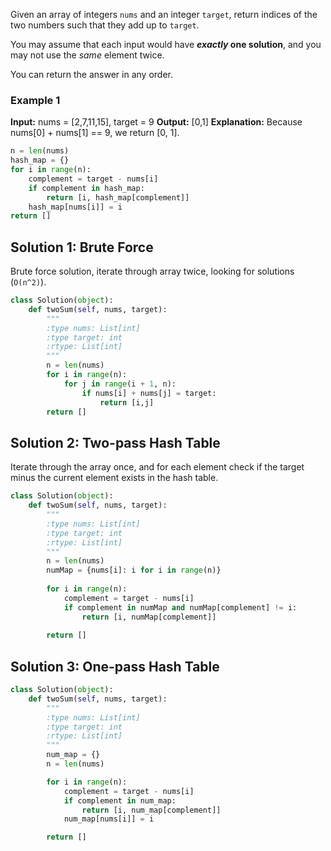Given an array of integers `nums` and an integer `target`, return indices of the two numbers such that they add up to `target`.

You may assume that each input would have **_exactly_ one solution**, and you may not use the _same_ element twice.

You can return the answer in any order.

### Example 1

**Input:** nums = [2,7,11,15], target = 9
**Output:** [0,1]
**Explanation:** Because nums[0] + nums[1] == 9, we return [0, 1].

```python
n = len(nums)
hash_map = {}
for i in range(n):
	complement = target - nums[i]
	if complement in hash_map:
		return [i, hash_map[complement]]
	hash_map[nums[i]] = i
return []
```
## Solution 1: Brute Force

Brute force solution, iterate through array twice, looking for solutions (`O(n^2)`).

```python
class Solution(object):
	def twoSum(self, nums, target):
		"""
        :type nums: List[int]
        :type target: int
        :rtype: List[int]
        """
        n = len(nums)
        for i in range(n):
	        for j in range(i + 1, n):
		        if nums[i] + nums[j] = target:
			        return [i,j]
		return []
```

## Solution 2: Two-pass Hash Table

Iterate through the array once, and for each element check if the target minus the current element exists in the hash table.

```python
class Solution(object):
	def twoSum(self, nums, target):
		"""
        :type nums: List[int]
        :type target: int
        :rtype: List[int]
        """
        n = len(nums)
        numMap = {nums[i]: i for i in range(n)}
        
	    for i in range(n):
		    complement = target - nums[i]
		    if complement in numMap and numMap[complement] != i:
			    return [i, numMap[complement]]
		
		return []
```
## Solution 3: One-pass Hash Table

```python
class Solution(object):
	def twoSum(self, nums, target):
		"""
        :type nums: List[int]
        :type target: int
        :rtype: List[int]
        """
        num_map = {}
        n = len(nums)

		for i in range(n):
			complement = target - nums[i]
			if complement in num_map:
				return [i, num_map[complement]]
			num_map[nums[i]] = i

		return []
```
